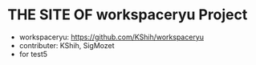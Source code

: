# THE SITE OF workspaceryu Project
- workspaceryu: https://github.com/KShih/workspaceryu
- contributer: KShih, SigMozet
- for test5
    
